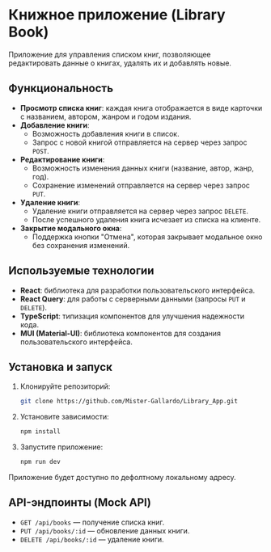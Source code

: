 # Книжное приложение (Library Book)

Приложение для управления списком книг, позволяющее редактировать данные о книгах, удалять их и добавлять новые.

## Функциональность

- **Просмотр списка книг**: каждая книга отображается в виде карточки с названием, автором, жанром и годом издания.
- **Добавление книги**: 
  - Возможность добавления книги в список.
  - Запрос с новой книгой отправляется на сервер через запрос `POST`.
- **Редактирование книги**: 
  - Возможность изменения данных книги (название, автор, жанр, год).
  - Сохранение изменений отправляется на сервер через запрос `PUT`.
- **Удаление книги**:
  - Удаление книги отправляется на сервер через запрос `DELETE`.
  - После успешного удаления книга исчезает из списка на клиенте.
- **Закрытие модального окна**:
  - Поддержка кнопки "Отмена", которая закрывает модальное окно без сохранения изменений.

## Используемые технологии

- **React**: библиотека для разработки пользовательского интерфейса.
- **React Query**: для работы с серверными данными (запросы `PUT` и `DELETE`).
- **TypeScript**: типизация компонентов для улучшения надежности кода.
- **MUI (Material-UI)**: библиотека компонентов для создания пользовательского интерфейса.

## Установка и запуск

1. Клонируйте репозиторий:
   ```bash
   git clone https://github.com/Mister-Gallardo/Library_App.git
   ```
2. Установите зависимости:
   ```bash
   npm install
   ```
3. Запустите приложение:
   ```bash
   npm run dev
   ```

Приложение будет доступно по дефолтному локальному адресу.

## API-эндпоинты (Mock API)

- `GET /api/books` — получение списка книг.
- `PUT /api/books/:id` — обновление данных книги.
- `DELETE /api/books/:id` — удаление книги.